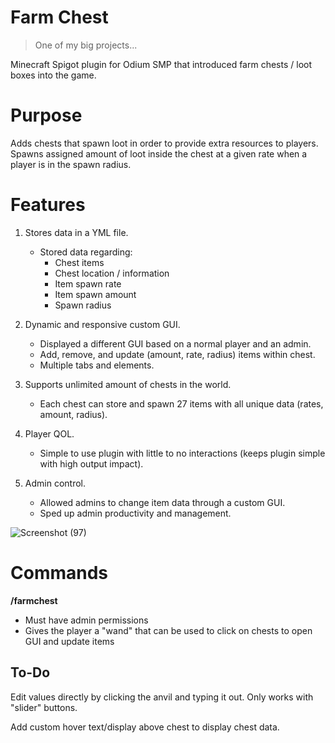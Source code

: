 # Farm Chest
>One of my big projects...

Minecraft Spigot plugin for Odium SMP that introduced farm chests / loot boxes into the game.

# Purpose
Adds chests that spawn loot in order to provide extra resources to players. Spawns assigned amount of loot inside the chest at a given rate when a player 
is in the spawn radius.


# Features
1. Stores data in a YML file.
    - Stored data regarding:
        - Chest items
        - Chest location / information
        - Item spawn rate
        - Item spawn amount
        - Spawn radius
        

2. Dynamic and responsive custom GUI.
      - Displayed a different GUI based on a normal player and an admin.
      - Add, remove, and update (amount, rate, radius) items within chest.
      - Multiple tabs and elements.

3. Supports unlimited amount of chests in the world.
      - Each chest can store and spawn 27 items with all unique data (rates, amount, radius).

4. Player QOL.
      - Simple to use plugin with little to no interactions (keeps plugin simple with high output impact).

5. Admin control.
      - Allowed admins to change item data through a custom GUI.
      - Sped up admin productivity and management.
      

![Screenshot (97)](https://user-images.githubusercontent.com/51387320/192681617-5008ff75-6ec5-4bbe-8992-afbb84937c3f.png)


# Commands
**/farmchest**
- Must have admin permissions
- Gives the player a "wand" that can be used to click on chests to open GUI and update items


## To-Do
Edit values directly by clicking the anvil and typing it out. Only works with "slider" buttons.

Add custom hover text/display above chest to display chest data.
